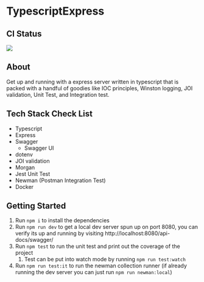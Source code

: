 # TypescriptExpress

## CI Status
![](https://github.com/amammay/TypescriptExpress/workflows/Node%20CI/badge.svg)

## About
Get up and running with a express server written in typescript that is packed with a handful of goodies like IOC
principles, Winston logging, JOI validation, Unit Test, and Integration test.


## Tech Stack Check List

- Typescript
- Express
- Swagger
    - Swagger UI
- dotenv
- JOI validation
- Morgan
- Jest Unit Test
- Newman (Postman Integration Test)
- Docker


## Getting Started

1. Run `npm i` to install the dependencies
1. Run `npm run dev` to get a local dev server spun up on port 8080, you can verify its up and running by visiting http://localhost:8080/api-docs/swagger/
1. Run `npm test` to run the unit test and print out the coverage of the project
    1. Test can be put into watch mode by running `npm run test:watch`
1. Run `npm run test:it` to run the newman collection runner (if already running the dev server you can just run `npm run newman:local`)


